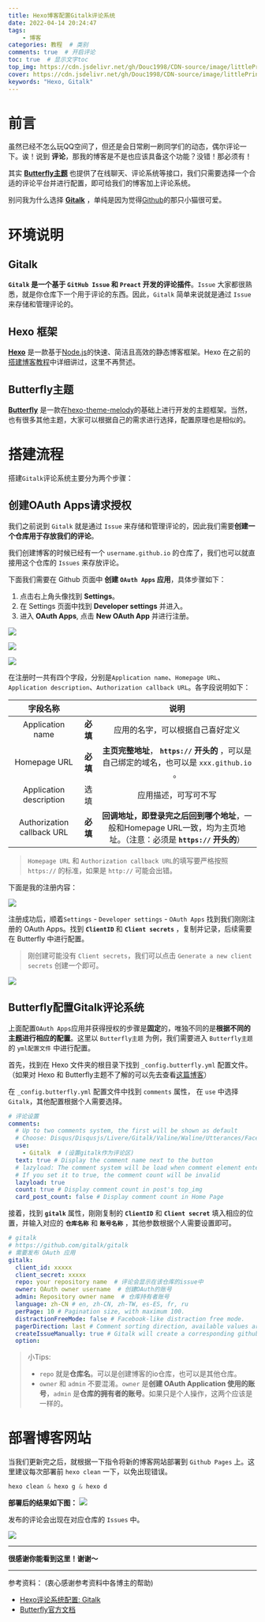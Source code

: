 ```yaml
---
title: Hexo博客配置Gitalk评论系统
date: 2022-04-14 20:24:47
tags: 
    - 博客
categories: 教程  # 类别
comments: true  # 开启评论
toc: true  # 显示文字toc
top_img: https://cdn.jsdelivr.net/gh/Douc1998/CDN-source/image/littlePrince2.png  # 文章页头部图片
cover: https://cdn.jsdelivr.net/gh/Douc1998/CDN-source/image/littlePrince2.png  # 主页中显示的文章封面图片
keywords: "Hexo, Gitalk"
---
```

# 前言
虽然已经不怎么玩QQ空间了，但还是会日常刷一刷同学们的动态，偶尔评论一下。诶！说到 **评论**，那我的博客是不是也应该具备这个功能？没错！那必须有！  

其实 **[Butterfly主题](https://Github.com/jerryc127/hexo-theme-butterfly)** 也提供了在线聊天、评论系统等接口，我们只需要选择一个合适的评论平台并进行配置，即可给我们的博客加上评论系统。  

别问我为什么选择 **[Gitalk](https://github.com/gitalk/gitalk)** ，单纯是因为觉得[Github](https://Github.com/)的那只小猫很可爱。

# 环境说明
## Gitalk
**`Gitalk` 是一个基于 `GitHub Issue` 和 `Preact` 开发的评论插件**。`Issue` 大家都很熟悉，就是你仓库下一个用于评论的东西。因此，`Gitalk` 简单来说就是通过 `Issue` 来存储和管理评论的。  
## Hexo 框架
**[Hexo](https://hexo.io/zh-cn/)** 是一款基于[Node.js](https://nodejs.org/en/)的快速、简洁且高效的静态博客框架。Hexo 在之前的[搭建博客教程](https://blog.douchen.life/%E5%8D%9A%E5%AE%A2%E6%90%AD%E5%BB%BA%E6%95%99%E7%A8%8B/)中详细讲过，这里不再赘述。

## Butterfly主题
**[Butterfly](https://Github.com/jerryc127/hexo-theme-butterfly)** 是一款在[hexo-theme-melody](https://Github.com/Molunerfinn/hexo-theme-melody)的基础上进行开发的主题框架。当然，也有很多其他主题，大家可以根据自己的需求进行选择，配置原理也是相似的。

# 搭建流程
搭建`Gitalk`评论系统主要分为两个步骤：
## 创建OAuth Apps请求授权
我们之前说到 `Gitalk` 就是通过 `Issue` 来存储和管理评论的，因此我们需要**创建一个仓库用于存放我们的评论**。  

我们创建博客的时候已经有一个 `username.github.io` 的仓库了，我们也可以就直接用这个仓库的 `Issues` 来存放评论。

下面我们需要在 Github 页面中 **创建 `OAuth Apps` 应用**，具体步骤如下：
1. 点击右上角头像找到 **Settings**。
2. 在 Settings 页面中找到 **Developer settings** 并进入。
3. 进入 **OAuth Apps**, 点击 **New OAuth App** 并进行注册。

![](./Hexo博客配置Gitalk评论系统/settings.png)

![](./Hexo博客配置Gitalk评论系统/developerSettings.png)

![](./Hexo博客配置Gitalk评论系统/newOAuth.png)

在注册时一共有四个字段，分别是`Application name`、`Homepage URL`、 `Application description`、`Authorization callback URL`。各字段说明如下：

字段名称||说明
|:-:|:-:|:-:|
Application name |**必填**| 应用的名字，可以根据自己喜好定义
Homepage URL |**必填**| **主页完整地址**， **`https://` 开头的** ，可以是自己绑定的域名，也可以是 `xxx.github.io` 。
Application description |选填| 应用描述，可写可不写
Authorization callback URL |**必填**| **回调地址，即登录完之后回到哪个地址**，一般和Homepage URL一致，均为主页地址。（注意：必须是 **`https://` 开头的**）

> `Homepage URL` 和 `Authorization callback URL`的填写要严格按照 `https://` 的标准，如果是 `http://` 可能会出错。

下面是我的注册内容：

![](./Hexo博客配置Gitalk评论系统/createOAuth.png)

注册成功后，顺着`Settings` - `Developer settings` - `OAuth Apps` 找到我们刚刚注册的 OAuth Apps。找到 **`ClientID`** 和 **`Client secrets`** ，复制并记录，后续需要在 Butterfly 中进行配置。
> 刚创建可能没有 `Client secrets`，我们可以点击 `Generate a new client secrets` 创建一个即可。

![](./Hexo博客配置Gitalk评论系统/myOAuth.png)

## Butterfly配置Gitalk评论系统
上面配置`OAuth Apps`应用并获得授权的步骤是**固定**的，唯独不同的是**根据不同的主题进行相应的配置**。这里以 `Butterfly主题` 为例，我们需要进入 `Butterfly主题` 的 `yml配置文件` 中进行配置。

首先，找到在 Hexo 文件夹的根目录下找到 `_config.butterfly.yml` 配置文件。（如果对 Hexo 和 Butterfly主题不了解的可以先去查看[这篇博客](https://blog.douchen.life/%E5%8D%9A%E5%AE%A2%E6%90%AD%E5%BB%BA%E6%95%99%E7%A8%8B/)）

在 `_config.butterfly.yml` 配置文件中找到 `comments` 属性， 在 `use` 中选择 `Gitalk`，其他配置根据个人需要选择。
```yaml
# 评论设置
comments:
  # Up to two comments system, the first will be shown as default
  # Choose: Disqus/Disqusjs/Livere/Gitalk/Valine/Waline/Utterances/Facebook Comments/Twikoo
  use: 
    - Gitalk  # (设置gitalk作为评论区)
  text: true # Display the comment name next to the button
  # lazyload: The comment system will be load when comment element enters the browser's viewport.
  # If you set it to true, the comment count will be invalid
  lazyload: true
  count: true # Display comment count in post's top_img
  card_post_count: false # Display comment count in Home Page
```
接着，找到 **`gitalk`** 属性，刚刚复制的 **`ClientID`** 和 **`Client secret`** 填入相应的位置，并输入对应的 **`仓库名称`** 和 **`账号名称`** ，其他参数根据个人需要设置即可。
```yaml
# gitalk
# https://github.com/gitalk/gitalk
# 需要发布 OAuth 应用
gitalk:
  client_id: xxxxx
  client_secret: xxxxx
  repo: your repository name  # 评论会显示在该仓库的issue中
  owner: OAuth owner username  # 创建OAuth的账号
  admin: Repository owner name  # 仓库持有者账号
  language: zh-CN # en, zh-CN, zh-TW, es-ES, fr, ru
  perPage: 10 # Pagination size, with maximum 100.
  distractionFreeMode: false # Facebook-like distraction free mode.
  pagerDirection: last # Comment sorting direction, available values are last and first.
  createIssueManually: true # Gitalk will create a corresponding github issue for your every single page automatically
  option:
```
>小Tips:
> + `repo` 就是**仓库名**。可以是创建博客的io仓库，也可以是其他仓库。
> + `owner` 和 `admin` 不要混淆。`owner` 是**创建 OAuth Application 使用的账号**，`admin` 是**仓库的拥有者的账号**。如果只是个人操作，这两个应该是一样的。

# 部署博客网站
当我们更新完之后，就根据一下指令将新的博客网站部署到 `Github Pages` 上。这里建议每次部署前 `hexo clean` 一下，以免出现错误。
```powershell
hexo clean & hexo g & hexo d
```
**部署后的结果如下图：**
![](./Hexo博客配置Gitalk评论系统/gitalk.png)

发布的评论会出现在对应仓库的 `Issues` 中。

![](./Hexo博客配置Gitalk评论系统/Issues.png)

---
**很感谢你能看到这里！谢谢～**

---
参考资料： (衷心感谢参考资料中各博主的帮助)
+  [Hexo评论系统配置: Gitalk](https://nonlinearthink.github.io/hexo/hexo-gitalk/)
+  [Butterfly官方文档](https://butterfly.js.org/)
